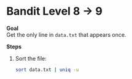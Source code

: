 
# Bandit Level 8 → 9

**Goal**  
Get the only line in `data.txt` that appears once.

**Steps**  
1. Sort the file:  
   ```bash
   sort data.txt | uniq -u
